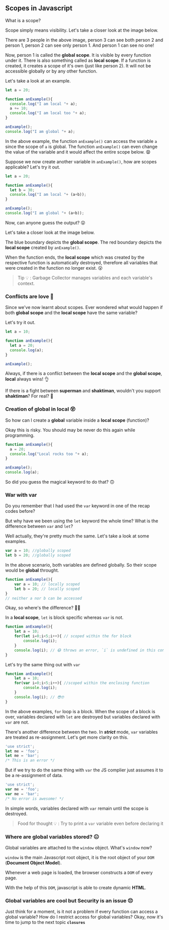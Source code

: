 ## Scopes in Javascript
What is a scope?

Scope simply means visibility. Let's take a closer look at the image below. 

There are 3 people in the above image, person 3 can see both person 2 and person 1, person 2 can see only person 1. And person 1 can see no one!

Now, person 1 is called the **global scope**. It is visible by every function under it. There is also something called as **local scope**. If a function is created, it creates a scope of it's own (just like person 2). It will not be accessible globally or by any other function. 

Let's take a look at an example.

```javascript
let a = 20;

function anExample(){
  console.log("I am local "+ a);
  a += 10;
  console.log("I am local too "+ a);
}

anExample();
console.log("I am global "+ a);
```
In the above example, the function `anExample()` can access the variable `a` since the scope of `a` is global. The function `anExample()` can even change the value of the variable and it would affect the entire scope below. 😧

Suppose we now create another variable in `anExample()`, how are scopes applicable? Let's try it out.

```javascript
let a = 20;

function anExample(){
  let b = 30;
  console.log("I am local "+ (a+b));
}

anExample();
console.log("I am global "+ (a+b));
```
Now, can anyone guess the output? 😲

Let's take a closer look at the image below.

The blue boundary depicts the **global scope**. The red boundary depicts the **local scope** created by `anExample()`.

When the function ends, the **local scope** which was created by the respective function is automatically destroyed, therefore all variables that were created in the function no longer exist. 😮

>Tip 💡 : Garbage Collector manages variables and each variable's context.

 ### Conflicts are love 💌
 Since we've now learnt about scopes. Ever wondered what would happen if both **global scope** and the **local scope** have the same variable? 

Let's try it out.
```javascript
let a = 10;

function anExample(){
  let a = 20;
  console.log(a);
}

anExample();
```
Always, if there is a conflict between the **local scope** and the **global scope**, **local** always wins! 👌

If there is a fight between **superman** and **shaktiman**, wouldn't you support **shaktiman**? For real? 🤥

### Creation of global in local 😵
So how can I create a **global** variable inside a **local scope** (function)?

Okay this is risky. You should may be never do this again while programming.

```javascript
function anExample(){
  a = 20;
  console.log("Local rocks too "+ a);
}

anExample();
console.log(a);
```
So did you guess the magical keyword to do that? 🙃

### War with var
Do you remember that I had used the `var` keyword in one of the recap codes before?

But why have we been using the `let` keyword the whole time? What is the difference between `var` and `let`?

Well actually, they're pretty much the same. Let's take a look at some examples.
```javascript
var a = 10; //globally scoped
let b = 20; //globally scoped
```
In the above scenario, both variables are defined globally. So their scope would be **global** throught.
```javascript
function anExample(){
	var a = 10; // locally scoped
	let b = 20; // locally scoped
}
// neither a nor b can be accessed
```
Okay, so where's the difference? 😤😡

In a **local scope**, `let` is block specific whereas `var` is not.
```javascript
function anExample(){
	let a = 10;
	for(let i=0;i<5;i++){ // scoped within the for block
		console.log(i);
	}
	console.log(i); // 😷 throws an error, `i` is undefined in this context 
}
```
Let's try the same thing out with `var`
```javascript
function anExample(){
	let a = 10;
	for(var i=0;i<5;i++){ //scoped within the enclosing function
		console.log(i);
	}
	console.log(i); // 😎🤓
}
```
In the above examples, `for` loop is a block. When the scope of a block is over, variables declared with `let` are destroyed but variables declared with `var` are not.

There's another difference between the two. In ***strict*** mode, `var` variables are treated as re-assignment. Let's get more clarity on this.

```javascript
'use strict';
let me = 'foo';
let me = 'bar';
/* This is an error */
```
But if we try to do the same thing with `var` the JS complier just assumes it to be a re-assignment of data.
```javascript
'use strict';
var me = 'foo';
var me = 'bar';
/* No error is awesome! */
```
In simple words, variables declared with `var` remain until the scope is destroyed.

> Food for thought 💡 : Try to print a `var` variable even before declaring it
### Where are global variables stored? 😐
Global variables are attached to the `window` object. What's `window` now? 

`window` is the main Javascript root object, it is the root object of your `DOM` (**Document Object Model**).
 
Whenever a web page is loaded, the browser constructs a `DOM` of every page. 

With the help of this `DOM`, javascript is able to create dynamic **HTML**.

### Global variables are cool but Security is an issue 😔
Just think for a moment, is it not a problem if every function can access a global variable? How do I restrict access for global variables? Okay, now it's time to jump to the next topic **`closures`**
